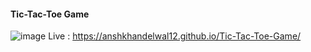 
#### Tic-Tac-Toe Game
![image](https://github.com/anshkhandelwal12/Tic-Tac-Toe-Game/assets/59608260/41cfcf9a-fa14-4820-be20-69c17931a83e)
Live : https://anshkhandelwal12.github.io/Tic-Tac-Toe-Game/
